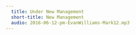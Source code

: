 ```yaml
---
  title: Under New Management
  short-title: New Management
  audio: 2016-06-12-pm-EvanWilliams-Mark12.mp3
---
```

